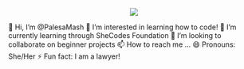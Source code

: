 <p align="center" width="100px"><img src="https://media.giphy.com/media/v1.Y2lkPTc5MGI3NjExNXdtcHZjMTl0eGxqN2c2MzM3Z3d4Y2c4ZDZhbjBocHFqOTljbmZpaSZlcD12MV9pbnRlcm5hbF9naWZfYnlfaWQmY3Q9Zw/BACNp4PYgXACSPujxi/giphy.gif"/></p>

👋 Hi, I’m @PalesaMash
👀 I’m interested in learning how to code!
🌱 I’m currently learning through SheCodes Foundation
💞️ I’m looking to collaborate on beginner projects
📫 How to reach me ...
😄 Pronouns: She/Her
⚡ Fun fact: I am a lawyer!

<!---
PalesaMash/PalesaMash is a ✨ special ✨ repository because its `README.md` (this file) appears on your GitHub profile.
You can click the Preview link to take a look at your changes.
--->
